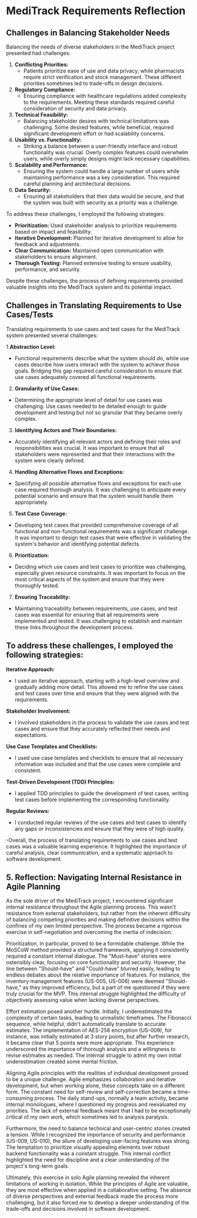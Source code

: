 # MediTrack Requirements Reflection

## Challenges in Balancing Stakeholder Needs

Balancing the needs of diverse stakeholders in the MediTrack project presented had challenges:

1.  **Conflicting Priorities:**
    * Patients prioritize ease of use and data privacy, while pharmacists require strict verification and stock management. These different priorities sometimes led to trade-offs in design decisions.
2.  **Regulatory Compliance:**
    * Ensuring compliance with healthcare regulations added complexity to the requirements. Meeting these standards required careful consideration of security and data privacy.
3.  **Technical Feasibility:**
    * Balancing stakeholder desires with technical limitations was challenging. Some desired features, while beneficial, required significant development effort or had scalability concerns.
4.  **Usability vs. Functionality:**
    * Striking a balance between a user-friendly interface and robust functionality was crucial. Overly complex features could overwhelm users, while overly simply designs might lack necessary capabilities.
5.  **Scalability and Performance:**
    * Ensuring the system could handle a large number of users while maintaining performance was a key consideration. This required careful planning and architectural decisions.
6. **Data Security:**
    * Ensuring all stakeholders that their data would be secure, and that the system was built with security as a priority was a challenge.

To address these challenges, I employed the following strategies:

* **Prioritization:** Used stakeholder analysis to prioritize requirements based on impact and feasibility.
* **Iterative Development:** Planned for iterative development to allow for feedback and adjustments.
* **Clear Communication:** Maintained open communication with stakeholders to ensure alignment.
* **Thorough Testing:** Planned extensive testing to ensure usability, performance, and security.

Despite these challenges, the process of defining requirements provided valuable insights into the MediTrack system and its potential impact.


##   Challenges in Translating Requirements to Use Cases/Tests

Translating requirements to use cases and test cases for the MediTrack system presented several challenges:

1.**Abstraction Level:**
- Functional requirements describe what the system should do, while use cases describe how users interact with the system to achieve those goals. Bridging this gap required careful consideration to ensure that use cases adequately covered all functional requirements.
2.  **Granularity of Use Cases:**
- Determining the appropriate level of detail for use cases was challenging. Use cases needed to be detailed enough to guide development and testing but not so granular that they became overly complex.
3.  **Identifying Actors and Their Boundaries:**
- Accurately identifying all relevant actors and defining their roles and responsibilities was crucial. It was important to ensure that all stakeholders were represented and that their interactions with the system were clearly defined.
4. **Handling Alternative Flows and Exceptions:**
- Specifying all possible alternative flows and exceptions for each use case required thorough analysis. It was challenging to anticipate every potential scenario and ensure that the system would handle them appropriately.
5.  **Test Case Coverage:**
- Developing test cases that provided comprehensive coverage of all functional and non-functional requirements was a significant challenge. It was important to design test cases that were effective in validating the system's behavior and identifying potential defects.
6.  **Prioritization:**
- Deciding which use cases and test cases to prioritize was challenging, especially given resource constraints. It was important to focus on the most critical aspects of the system and ensure that they were thoroughly tested.
7.  **Ensuring Traceability:**
- Maintaining traceability between requirements, use cases, and test cases was essential for ensuring that all requirements were implemented and tested. It was challenging to establish and maintain these links throughout the development process.

## To address these challenges, I employed the following strategies:

**Iterative Approach:**
- I used an iterative approach, starting with a high-level overview and gradually adding more detail. This allowed me to refine the use cases and test cases over time and ensure that they were aligned with the requirements.
  
**Stakeholder Involvement:**
- I involved stakeholders in the process to validate the use cases and test cases and ensure that they accurately reflected their needs and expectations.
  
**Use Case Templates and Checklists:**
- I used use case templates and checklists to ensure that all necessary information was included and that the use cases were complete and consistent.
  
**Test-Driven Development (TDD) Principles:**
- I applied TDD principles to guide the development of test cases, writing test cases before implementing the corresponding functionality.
  
**Regular Reviews:**
- I conducted regular reviews of the use cases and test cases to identify any gaps or inconsistencies and ensure that they were of high quality.

-Overall, the process of translating requirements to use cases and test cases was a valuable learning experience. It highlighted the importance of careful analysis, clear communication, and a systematic approach to software development.


## 5. Reflection: Navigating Internal Resistance in Agile Planning

As the sole driver of the MediTrack project, I encountered significant internal resistance throughout the Agile planning process. This wasn't resistance from external stakeholders, but rather from the inherent difficulty of balancing competing priorities and making definitive decisions within the confines of my own limited perspective. The process became a rigorous exercise in self-negotiation and overcoming the inertia of indecision.

Prioritization, in particular, proved to be a formidable challenge. While the MoSCoW method provided a structured framework, applying it consistently required a constant internal dialogue. The "Must-have" stories were ostensibly clear, focusing on core functionality and security. However, the line between "Should-have" and "Could-have" blurred easily, leading to endless debates about the relative importance of features. For instance, the inventory management features (US-005, US-006) were deemed "Should-have," as they improved efficiency, but a part of me questioned if they were truly crucial for the MVP. This internal struggle highlighted the difficulty of objectively assessing value when lacking diverse perspectives.

Effort estimation posed another hurdle. Initially, I underestimated the complexity of certain tasks, leading to unrealistic timeframes. The Fibonacci sequence, while helpful, didn't automatically translate to accurate estimates. The implementation of AES-256 encryption (US-009), for instance, was initially estimated at 3 story points, but after further research, it became clear that 5 points were more appropriate. This experience underscored the importance of thorough analysis and a willingness to revise estimates as needed. The internal struggle to admit my own initial underestimation created some mental friction.

Aligning Agile principles with the realities of individual development proved to be a unique challenge. Agile emphasizes collaboration and iterative development, but when working alone, these concepts take on a different form. The constant need for self-review and self-correction became a time-consuming process. The daily stand-ups, normally a team activity, became internal monologues, where I questioned my progress and reevaluated my priorities. The lack of external feedback meant that I had to be exceptionally critical of my own work, which sometimes led to analysis paralysis.

Furthermore, the need to balance technical and user-centric stories created a tension. While I recognized the importance of security and performance (US-009, US-010), the allure of developing user-facing features was strong. The temptation to prioritize visually appealing elements over robust backend functionality was a constant struggle. This internal conflict highlighted the need for discipline and a clear understanding of the project's long-term goals.

Ultimately, this exercise in solo Agile planning revealed the inherent limitations of working in isolation. While the principles of Agile are valuable, they are most effective when applied in a collaborative setting. The absence of diverse perspectives and external feedback made the process more challenging, but it also forced me to develop a deeper understanding of the trade-offs and decisions involved in software development.
